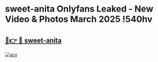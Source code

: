 # sweet-anita Onlyfans Leaked - New Video & Photos March 2025 !540hv

# <h2><a href="https://hu4zfa.iuczelnia.edu.pl?title=sweet-anita&ref=540hv">🔗👉 🔴 sweet-anita</a></h2>

[![acn](https://github.com/user-attachments/assets/0f9c940e-d8b0-45ae-aac7-cd30a18b3e1c)](https://hu4zfa.iuczelnia.edu.pl?title=sweet-anita&ref=540hv)

